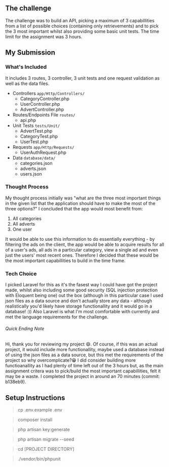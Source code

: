
## The challenge 

The challenge was to build an API, picking a maximum of 3 capabillities from a list of possible choices (containing only retrievements) and to pick the 3 most important whilst also providing some basic unit tests. The time limit for the assignment was 3 hours.

## My Submission 

### What's Included   

It includes 3 routes, 3 controller, 3 unit tests and one request validation as well as the data files. 

* Controllers `app/Http/Controllers/`
    * CategoryController.php
    * UserController.php
    * AdvertController.php
* Routes/Endpoints File `routes/`
    * api.php
* Unit Tests `tests/Unit/`
    * AdvertTest.php
    * CategoryTest.php
    * UserTest.php
* Requests `app/Http/Requests/`
    * UserAuthRequest.php
* Data `database/data/`
    * categories.json
    * adverts.json
    * users.json

### Thought Process

My thought process initially was "what are the three most important things in the given list that the application should have to make the most of the three options?" I concluded that the app would most benefit from: 

1. All categories
2. All adverts
3. One user

It would be able to use this information to do essentially everything - by filtering the ads on the client, the app would be able to acquire results for all of a user's ads, all ads in a particular category, view a single ad and even just the users' most recent ones. Therefore I decided that these would be the most important capabillities to build in the time frame. 

### Tech Choice

I picked Laravel for this as it's the fasest way I could have got the project made, whilst also including some good security (SQL injection protection with Eloquent being one) out the box (although in this particular case I used json files as a data source and don't actually store any data - although realistically you'd likely have storage functionallity and it would go in a database! :)) Also Laravel is what I'm most comfortable with currently and met the language requirements for the challenge.

###### Quick Ending Note

Hi, thank you for reviewing my project 😄. Of course, if this was an actual project, it would include more functionallity, maybe used a database instead of using the json files as a data source, but this met the requirements of the project so why overcomplicate?😁 I did consider building more functioanallity as I had plenty of time left out of the 3 hours but, as the main assignment critera was to pick/build the most important capabillities, felt it may be a waste. I completed the project in around an 70 minutes (commit: b138eb9).  

## Setup Instructions

>  cp .env.example .env

>  composer install

>  php artisan key:generate

>  php artisan migrate --seed

>  cd [PROJECT DIRECTORY]

> ./vendor/bin/phpunit
